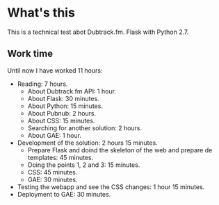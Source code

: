 What's this
===========

This is a technical test abot Dubtrack.fm. Flask with Python 2.7.


Work time
---------

Until now I have worked 11 hours:

 * Reading: 7 hours.
    * About Dubtrack.fm API: 1 hour.
    * About Flask: 30 minutes.
    * About Python: 15 minutes.
    * About Pubnub: 2 hours.
    * About CSS: 15 minutes.
    * Searching for another solution: 2 hours.
    * About GAE: 1 hour.
 * Development of the solution: 2 hours 15 minutes.
    * Prepare Flask and doind the skeleton of the web and prepare de templates: 45 minutes.
    * Doing the points 1, 2 and 3: 15 minutes.
    * CSS: 45 minutes.
    * GAE: 30 minutes.
 * Testing the webapp and see the CSS changes: 1 hour 15 minutes.
 * Deployment to GAE: 30 minutes.
